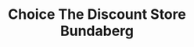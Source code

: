 ---
title: "Choice The Discount Store Bundaberg"
url: /bundaberg/choice-the-discount-store-bundaberg/
shop: variety store
---
